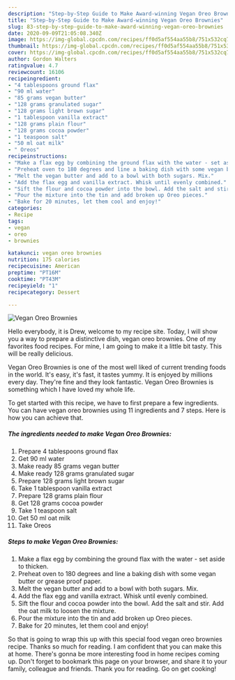 ```yaml
---
description: "Step-by-Step Guide to Make Award-winning Vegan Oreo Brownies"
title: "Step-by-Step Guide to Make Award-winning Vegan Oreo Brownies"
slug: 83-step-by-step-guide-to-make-award-winning-vegan-oreo-brownies
date: 2020-09-09T21:05:08.340Z
image: https://img-global.cpcdn.com/recipes/ff0d5af554aa55b8/751x532cq70/vegan-oreo-brownies-recipe-main-photo.jpg
thumbnail: https://img-global.cpcdn.com/recipes/ff0d5af554aa55b8/751x532cq70/vegan-oreo-brownies-recipe-main-photo.jpg
cover: https://img-global.cpcdn.com/recipes/ff0d5af554aa55b8/751x532cq70/vegan-oreo-brownies-recipe-main-photo.jpg
author: Gordon Walters
ratingvalue: 4.7
reviewcount: 16106
recipeingredient:
- "4 tablespoons ground flax"
- "90 ml water"
- "85 grams vegan butter"
- "128 grams granulated sugar"
- "128 grams light brown sugar"
- "1 tablespoon vanilla extract"
- "128 grams plain flour"
- "128 grams cocoa powder"
- "1 teaspoon salt"
- "50 ml oat milk"
- " Oreos"
recipeinstructions:
- "Make a flax egg by combining the ground flax with the water - set aside to thicken."
- "Preheat oven to 180 degrees and line a baking dish with some vegan butter or grease proof paper."
- "Melt the vegan butter and add to a bowl with both sugars. Mix."
- "Add the flax egg and vanilla extract. Whisk until evenly combined."
- "Sift the flour and cocoa powder into the bowl. Add the salt and stir. Add the oat milk to loosen the mixture."
- "Pour the mixture into the tin and add broken up Oreo pieces."
- "Bake for 20 minutes, let them cool and enjoy!"
categories:
- Recipe
tags:
- vegan
- oreo
- brownies

katakunci: vegan oreo brownies 
nutrition: 175 calories
recipecuisine: American
preptime: "PT16M"
cooktime: "PT43M"
recipeyield: "1"
recipecategory: Dessert

---
```



![Vegan Oreo Brownies](https://img-global.cpcdn.com/recipes/ff0d5af554aa55b8/751x532cq70/vegan-oreo-brownies-recipe-main-photo.jpg)

Hello everybody, it is Drew, welcome to my recipe site. Today, I will show you a way to prepare a distinctive dish, vegan oreo brownies. One of my favorites food recipes. For mine, I am going to make it a little bit tasty. This will be really delicious.



Vegan Oreo Brownies is one of the most well liked of current trending foods in the world. It's easy, it's fast, it tastes yummy. It is enjoyed by millions every day. They're fine and they look fantastic. Vegan Oreo Brownies is something which I have loved my whole life.


To get started with this recipe, we have to first prepare a few ingredients. You can have vegan oreo brownies using 11 ingredients and 7 steps. Here is how you can achieve that.

<!--inarticleads1-->

##### The ingredients needed to make Vegan Oreo Brownies:

1. Prepare 4 tablespoons ground flax
1. Get 90 ml water
1. Make ready 85 grams vegan butter
1. Make ready 128 grams granulated sugar
1. Prepare 128 grams light brown sugar
1. Take 1 tablespoon vanilla extract
1. Prepare 128 grams plain flour
1. Get 128 grams cocoa powder
1. Take 1 teaspoon salt
1. Get 50 ml oat milk
1. Take  Oreos




<!--inarticleads2-->

##### Steps to make Vegan Oreo Brownies:

1. Make a flax egg by combining the ground flax with the water - set aside to thicken.
1. Preheat oven to 180 degrees and line a baking dish with some vegan butter or grease proof paper.
1. Melt the vegan butter and add to a bowl with both sugars. Mix.
1. Add the flax egg and vanilla extract. Whisk until evenly combined.
1. Sift the flour and cocoa powder into the bowl. Add the salt and stir. Add the oat milk to loosen the mixture.
1. Pour the mixture into the tin and add broken up Oreo pieces.
1. Bake for 20 minutes, let them cool and enjoy!




So that is going to wrap this up with this special food vegan oreo brownies recipe. Thanks so much for reading. I am confident that you can make this at home. There's gonna be more interesting food in home recipes coming up. Don't forget to bookmark this page on your browser, and share it to your family, colleague and friends. Thank you for reading. Go on get cooking!
